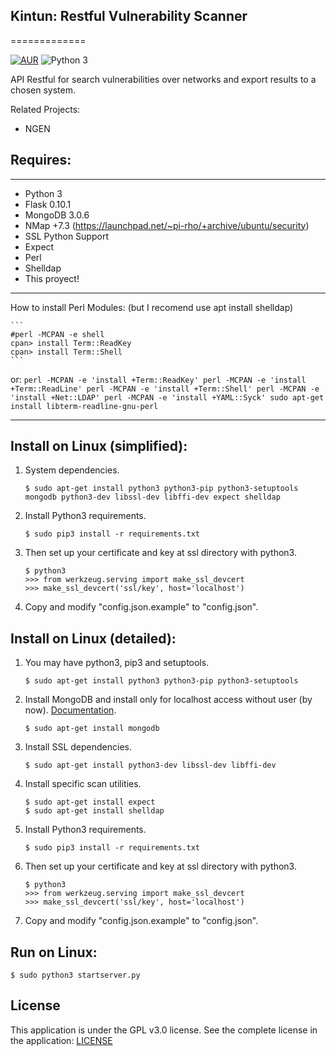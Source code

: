 Kintun: Restful Vulnerability Scanner
--------

=============

[![AUR](https://img.shields.io/aur/license/yaourt.svg?maxAge=2592000)](https://github.com/CERTUNLP/Kintun/blob/master/LICENSE)
![Python 3](http://img.shields.io/badge/python-3-blue.svg)

API Restful for search vulnerabilities over networks and export results to a chosen system.

Related Projects:

- NGEN

Requires:
--------

----

- Python 3
- Flask 0.10.1
- MongoDB 3.0.6
- NMap +7.3 (https://launchpad.net/~pi-rho/+archive/ubuntu/security)
- SSL Python Support
- Expect
- Perl
- Shelldap
- This proyect!

----
How to install Perl Modules: (but I recomend use apt install shelldap)

    ```
    #perl -MCPAN -e shell
    cpan> install Term::ReadKey
    cpan> install Term::Shell
    ```

or:
    ```
    perl -MCPAN -e 'install +Term::ReadKey'
    perl -MCPAN -e 'install +Term::ReadLine'
    perl -MCPAN -e 'install +Term::Shell'
    perl -MCPAN -e 'install +Net::LDAP'
    perl -MCPAN -e 'install +YAML::Syck'
    sudo apt-get install libterm-readline-gnu-perl
    ```


-----------


Install on Linux (simplified):
----------------


1. System dependencies.

    ```
    $ sudo apt-get install python3 python3-pip python3-setuptools mongodb python3-dev libssl-dev libffi-dev expect shelldap
    ```

2. Install Python3 requirements.

    ```
    $ sudo pip3 install -r requirements.txt
    ```

3. Then set up your certificate and key at ssl directory with python3.

    ```
    $ python3
    >>> from werkzeug.serving import make_ssl_devcert
    >>> make_ssl_devcert('ssl/key', host='localhost')
    ```

4. Copy and modify "config.json.example" to "config.json".

Install on Linux (detailed):
----------------


1. You may have python3, pip3 and setuptools.

    ```
    $ sudo apt-get install python3 python3-pip python3-setuptools
    ```

2. Install MongoDB and install only for localhost access without user (by now). [Documentation](http://docs.mongodb.org/manual/administration/install-on-linux/).

    ```
    $ sudo apt-get install mongodb
    ```

3. Install SSL dependencies.

    ```
    $ sudo apt-get install python3-dev libssl-dev libffi-dev
    ```

4. Install specific scan utilities.

    ```
    $ sudo apt-get install expect
    $ sudo apt-get install shelldap
    ```

5. Install Python3 requirements.

    ```
    $ sudo pip3 install -r requirements.txt
    ```

6. Then set up your certificate and key at ssl directory with python3.

    ```
    $ python3
    >>> from werkzeug.serving import make_ssl_devcert
    >>> make_ssl_devcert('ssl/key', host='localhost')
    ```

7. Copy and modify "config.json.example" to "config.json".

Run on Linux:
----------------

```
$ sudo python3 startserver.py
```

License
-------

This application is under the GPL v3.0 license. See the complete license in the application:
[LICENSE](https://github.com/CERTUNLP/Kintun/blob/master/LICENSE)

